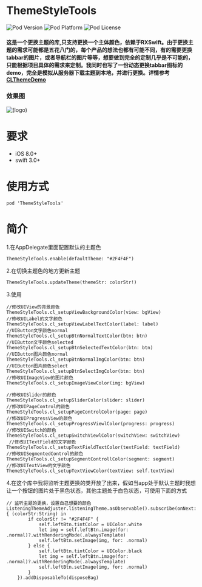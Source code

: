 # ThemeStyleTools
![Pod Version](https://img.shields.io/cocoapods/v/ThemeStyleTools.svg?style=flat)
![Pod Platform](https://img.shields.io/cocoapods/p/ThemeStyleTools.svg?style=flat)
![Pod License](https://img.shields.io/cocoapods/l/ThemeStyleTools.svg?style=flat)

#### 这是一个更换主题的库,只支持更换一个主体颜色，依赖于RXSwift。由于更换主题的需求可能都是五花八门的，每个产品的想法也都有可能不同，有的需要更换tabbar的图片，或者导航栏的图片等等，想要做到完全的定制几乎是不可能的，只能根据项目具体的需求来定制。我同时也写了一份动态更换tabbar图标的demo，完全是模拟从服务器下载主题到本地，并进行更换。详情参考 [CLThemeDemo](https://github.com/Darren-chenchen/CLThemeDemo)



### 效果图
![(logo)](http://images2017.cnblogs.com/blog/818253/201712/818253-20171208130823062-1970024626.gif)

# 要求

- iOS 8.0+
- swift 3.0+

# 使用方式

	pod 'ThemeStyleTools'


# 简介

1.在AppDelegate里面配置默认的主题色
        
    ThemeStyleTools.enable(defaultTheme: "#2F4F4F")

2.在切换主题色的地方更新主题

    ThemeStyleTools.updateTheme(themeStr: colorStr!)


3.使用

	//修改UIView的背景颜色 
	ThemeStyleTools.cl_setupViewBackgroundColor(view: bgView)
	//修改UILabel的文字颜色 
	ThemeStyleTools.cl_setupViewLabelTextColor(label: label)
	//UIButton文字颜色normal
	ThemeStyleTools.cl_setupBtnNormalTextColor(btn: btn)
	//UIButton文字颜色selected
	ThemeStyleTools.cl_setupBtnSelectedTextColor(btn: btn)
	//UIButton图片颜色normal 
	ThemeStyleTools.cl_setupBtnNormalImgColor(btn: btn)
	//UIButton图片颜色select
	ThemeStyleTools.cl_setupBtnSelectImgColor(btn: btn)
	//修改UIImageView的图片颜色 
	ThemeStyleTools.cl_setupImageViewColor(img: bgView)
	
	//修改UISlider的颜色 
	ThemeStyleTools.cl_setupSliderColor(slider: slider)
    //修改UIPageControl的颜色 
	ThemeStyleTools.cl_setupPageControlColor(page: page)
    //修改UIProgressView的颜色 
	ThemeStyleTools.cl_setupProgressViewlColor(progress: progress)
    //修改UISwitch的颜色 
	ThemeStyleTools.cl_setupSwitchViewlColor(switchView: switchView)
	 //修改UITextField的文字颜色 
	ThemeStyleTools.cl_setupTextFieldTextColor(textField: textField) 
	//修改UISegmentedControl的颜色 
	ThemeStyleTools.cl_setupSegmentControllColor(segment: segment) 
	//修改UITextView的文字颜色 
	ThemeStyleTools.cl_setupTextViewColor(textView: self.textView)

4.在这个库中我将监听主题更换的类开放了出来，假如当app处于默认主题时我想让一个按钮的图片处于黑色状态，其他主题处于白色状态，可使用下面的方式

	// 监听主题的更换，设置自己想要的颜色 
	ListeningThemeAdjuster.listeningTheme.asObservable().subscribe(onNext: { (colorStr:String) in
            if colorStr != "#2F4F4F" {
                self.leftBtn.tintColor = UIColor.white
                let img = self.leftBtn.image(for: .normal)?.withRenderingMode(.alwaysTemplate)
                self.leftBtn.setImage(img, for: .normal)
            } else {
                self.leftBtn.tintColor = UIColor.black
                let img = self.leftBtn.image(for: .normal)?.withRenderingMode(.alwaysTemplate)
                self.leftBtn.setImage(img, for: .normal)
            }
        }).addDisposableTo(disposeBag)
